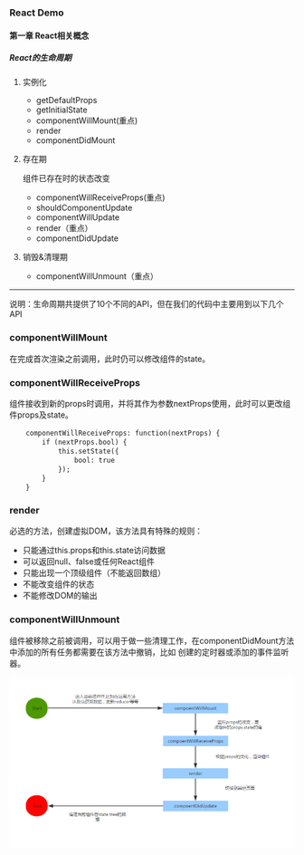 ### React Demo 
#### 第一章 React相关概念

##### React的生命周期

1. 实例化

	* getDefaultProps
	* getInitialState
	* componentWillMount(重点)
	* render
	* componentDidMount

2. 存在期

	组件已存在时的状态改变
	* componentWillReceiveProps(重点)
	* shouldComponentUpdate
	* componentWillUpdate
	* render（重点）
	* componentDidUpdate

3. 销毁&清理期

	* componentWillUnmount（重点）

***

说明：生命周期共提供了10个不同的API，但在我们的代码中主要用到以下几个API

### componentWillMount 
	
在完成首次渲染之前调用，此时仍可以修改组件的state。
	
### componentWillReceiveProps

组件接收到新的props时调用，并将其作为参数nextProps使用，此时可以更改组件props及state。
```
	componentWillReceiveProps: function(nextProps) {
		if (nextProps.bool) {
        	this.setState({
            	bool: true
        	});
    	}
	}
```

### render

必选的方法，创建虚拟DOM，该方法具有特殊的规则：

+ 只能通过this.props和this.state访问数据
+ 可以返回null、false或任何React组件
+ 只能出现一个顶级组件（不能返回数组）	
+ 不能改变组件的状态
+ 不能修改DOM的输出

### componentWillUnmount

组件被移除之前被调用，可以用于做一些清理工作，在componentDidMount方法中添加的所有任务都需要在该方法中撤销，比如
创建的定时器或添加的事件监听器。

![](/images/react_flow.png)
